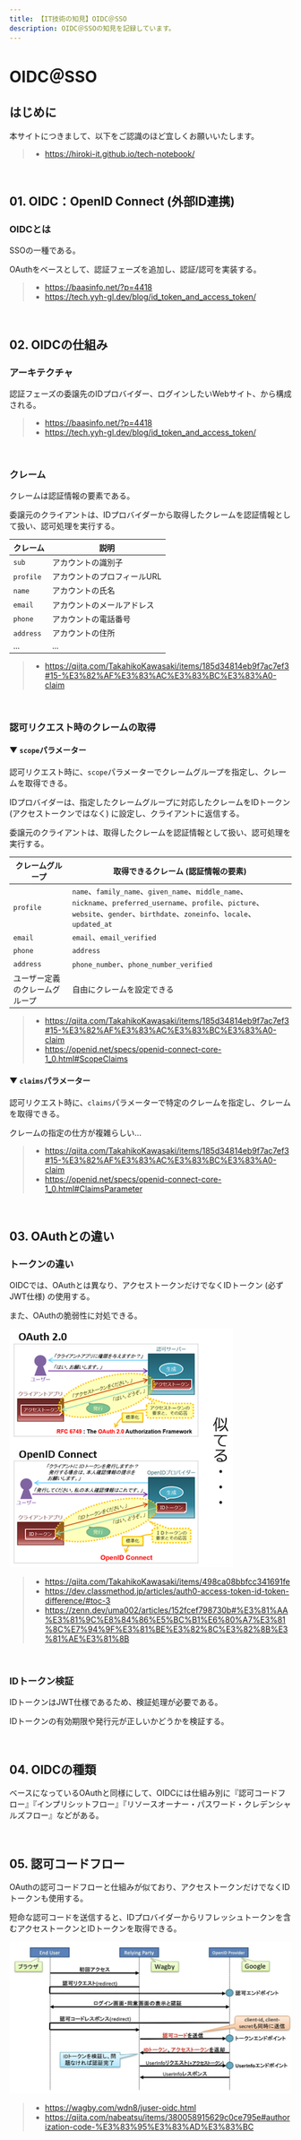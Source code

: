```yaml
---
title: 【IT技術の知見】OIDC＠SSO
description: OIDC＠SSOの知見を記録しています。
---
```


# OIDC＠SSO

## はじめに

本サイトにつきまして、以下をご認識のほど宜しくお願いいたします。

> - https://hiroki-it.github.io/tech-notebook/

<br>

## 01. OIDC：OpenID Connect (外部ID連携)

### OIDCとは

SSOの一種である。

OAuthをベースとして、認証フェーズを追加し、認証/認可を実装する。

> - https://baasinfo.net/?p=4418
> - https://tech.yyh-gl.dev/blog/id_token_and_access_token/

<br>

## 02. OIDCの仕組み

### アーキテクチャ

認証フェーズの委譲先のIDプロバイダー、ログインしたいWebサイト、から構成される。

> - https://baasinfo.net/?p=4418
> - https://tech.yyh-gl.dev/blog/id_token_and_access_token/

<br>

### クレーム

クレームは認証情報の要素である。

委譲元のクライアントは、IDプロバイダーから取得したクレームを認証情報として扱い、認可処理を実行する。

| クレーム  | 説明                        |
| --------- | --------------------------- |
| `sub`     | アカウントの識別子          |
| `profile` | アカウントのプロフィールURL |
| `name`    | アカウントの氏名            |
| `email`   | アカウントのメールアドレス  |
| `phone`   | アカウントの電話番号        |
| `address` | アカウントの住所            |
| ...       | ...                         |

> - https://qiita.com/TakahikoKawasaki/items/185d34814eb9f7ac7ef3#15-%E3%82%AF%E3%83%AC%E3%83%BC%E3%83%A0-claim

<br>

### 認可リクエスト時のクレームの取得

#### ▼ `scope`パラメーター

認可リクエスト時に、`scope`パラメーターでクレームグループを指定し、クレームを取得できる。

IDプロバイダーは、指定したクレームグループに対応したクレームをIDトークン (アクセストークンではなく) に設定し、クライアントに返信する。

委譲元のクライアントは、取得したクレームを認証情報として扱い、認可処理を実行する。

| クレームグループ               | 取得できるクレーム (認証情報の要素)                                                                                                                                              |
| ------------------------------ | -------------------------------------------------------------------------------------------------------------------------------------------------------------------------------- |
| `profile`                      | `name`、`family_name`、`given_name`、`middle_name`、`nickname`、`preferred_username`、`profile`、`picture`、`website`、`gender`、`birthdate`、`zoneinfo`、`locale`、`updated_at` |
| `email`                        | `email`、`email_verified`                                                                                                                                                        |
| `phone`                        | `address`                                                                                                                                                                        |
| `address`                      | `phone_number`、`phone_number_verified`                                                                                                                                          |
| ユーザー定義のクレームグループ | 自由にクレームを設定できる                                                                                                                                                       |

> - https://qiita.com/TakahikoKawasaki/items/185d34814eb9f7ac7ef3#15-%E3%82%AF%E3%83%AC%E3%83%BC%E3%83%A0-claim
> - https://openid.net/specs/openid-connect-core-1_0.html#ScopeClaims

#### ▼ `claims`パラメーター

認可リクエスト時に、`claims`パラメーターで特定のクレームを指定し、クレームを取得できる。

クレームの指定の仕方が複雑らしい...

> - https://qiita.com/TakahikoKawasaki/items/185d34814eb9f7ac7ef3#15-%E3%82%AF%E3%83%AC%E3%83%BC%E3%83%A0-claim
> - https://openid.net/specs/openid-connect-core-1_0.html#ClaimsParameter

<br>

## 03. OAuthとの違い

### トークンの違い

OIDCでは、OAuthとは異なり、アクセストークンだけでなくIDトークン (必ずJWT仕様) の使用する。

また、OAuthの脆弱性に対処できる。

![oidc_vs_oauth](https://raw.githubusercontent.com/hiroki-it/tech-notebook-images/master/images/oidc_vs_oauth.png)

> - https://qiita.com/TakahikoKawasaki/items/498ca08bbfcc341691fe
> - https://dev.classmethod.jp/articles/auth0-access-token-id-token-difference/#toc-3
> - https://zenn.dev/uma002/articles/152fcef798730b#%E3%81%AA%E3%81%9C%E8%84%86%E5%BC%B1%E6%80%A7%E3%81%8C%E7%94%9F%E3%81%BE%E3%82%8C%E3%82%8B%E3%81%AE%E3%81%8B

<br>

### IDトークン検証

IDトークンはJWT仕様であるため、検証処理が必要である。

IDトークンの有効期限や発行元が正しいかどうかを検証する。

<br>

## 04. OIDCの種類

ベースになっているOAuthと同様にして、OIDCには仕組み別に『認可コードフロー』『インプリシットフロー』『リソースオーナー・パスワード・クレデンシャルズフロー』などがある。

<br>

## 05. 認可コードフロー

OAuthの認可コードフローと仕組みが似ており、アクセストークンだけでなくIDトークンも使用する。

短命な認可コードを送信すると、IDプロバイダーからリフレッシュトークンを含むアクセストークンとIDトークンを取得できる。

![oidc_codeflow](https://raw.githubusercontent.com/hiroki-it/tech-notebook-images/master/images/oidc_codeflow.jpeg)

> - https://wagby.com/wdn8/juser-oidc.html
> - https://qiita.com/nabeatsu/items/380058915629c0ce795e#authorization-code-%E3%83%95%E3%83%AD%E3%83%BC

<br>
